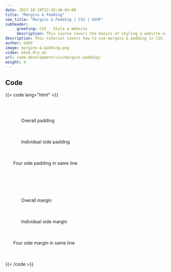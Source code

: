 ```yaml
---
date: 2017-10-10T22:35:48-04:00
title: "Margins & Padding"
seo_title: "Margins & Padding | CSS | GOUP"
subheader:
     greeting: CSS - Style a Website
     description: This course covers the basics of styling a website using CSS. Work your way through the videos/articles and I'll teach you everything you need to know to style a basic website!
description: This tutorial covers how to use margins & padding in CSS.
author: GOUP
image: margins-&-padding.png
video: k4xA_Olo_Uo
url: /web-development/css/margins-padding/
weight: 4
---
```


## Code

{{< code lang="html" >}}
<!-- Padding -->
<div style="padding: 50px;">
     Overall padding
</div>

<div style="padding-left: 50px; padding-right: 50px;">
     Individual side padding
</div>

<div style="padding: 50px 25px 50px 25px;">
     Four side padding in same line
</div>

<!-- Margin -->
<div style="margin: 50px;">
     Overall margin
</div>

<div style="margin-left: 50px; margin-right: 50px;">
     Individual side margin
</div>

<div style="margin: 50px 25px 50px 25px;">
     Four side margin in same line
</div>
{{< /code >}}